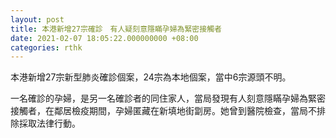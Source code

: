 ```yaml
---
layout: post
title: 本港新增27宗確診　有人疑刻意隱瞞孕婦為緊密接觸者
date: 2021-02-07 18:05:22.000000000 +08:00
categories: rthk
---
```


本港新增27宗新型肺炎確診個案，24宗為本地個案，當中6宗源頭不明。

一名確診的孕婦，是另一名確診者的同住家人，當局發現有人刻意隱瞞孕婦為緊密接觸者，在鄰居檢疫期間，孕婦匿藏在新填地街劏房。她曾到醫院檢查，當局不排除採取法律行動。
